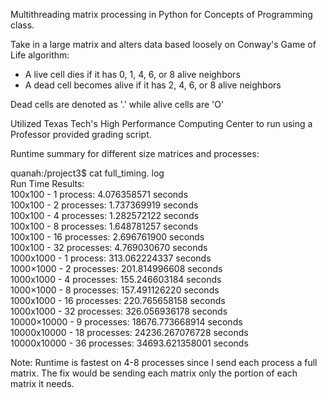 Multithreading matrix processing in Python for Concepts of Programming class. 

Take in a large matrix and alters data based loosely on Conway's Game of Life algorithm:
- A live cell dies if it has 0, 1, 4, 6, or 8 alive neighbors
- A dead cell becomes alive if it has 2, 4, 6, or 8 alive neighbors

Dead cells are denoted as '.' while alive cells are 'O'

Utilized Texas Tech's High Performance Computing Center to run using a Professor provided grading script. 

Runtime summary for different size matrices and processes:

quanah:/project3$ cat full_timing. log <br/>
Run Time Results: <br/>
100x100 - 1 process: 			    4.076358571 seconds <br/>
100x100 - 2 processes: 			  1.737369919 seconds <br/>
100x100 - 4 processes:			  1.282572122 seconds <br/>
100x100 - 8 processes:			  1.648781257 seconds <br/>
100x100 - 16 processes:			  2.696761900 seconds <br/>
100x100 - 32 processes:			  4.769030670 seconds <br/>
1000x1000 - 1 process: 			  313.062224337 seconds <br/>
1000×1000 - 2 processes:		  201.814996608 seconds <br/>
1000x1000 - 4 processes:		  155.246603184 seconds <br/>
1000×1000 - 8 processes:		  157.491126220 seconds <br/>
1000x1000 - 16 processes: 		220.765658158 seconds <br/>
1000x1000 - 32 processes: 		326.056936178 seconds <br/>
10000×10000 - 9 processes:		18676.773668914 seconds <br/>
10000x10000 - 18 processes:		24236.267076728 seconds <br/>
10000x10000 - 36 processes:		34693.621358001 seconds <br/>

Note: Runtime is fastest on 4-8 processes since I send each process a full matrix. The fix would be sending each matrix only the portion of each matrix it needs. 
